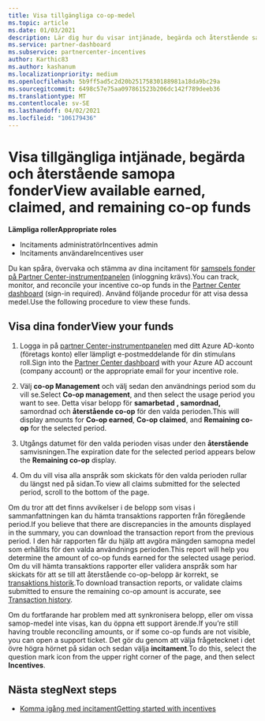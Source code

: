 ```yaml
---
title: Visa tillgängliga co-op-medel
ms.topic: article
ms.date: 01/03/2021
description: Lär dig hur du visar intjänade, begärda och återstående samopna fonder, Visa förfallo datum och stämma av inkonsekventa belopp.
ms.service: partner-dashboard
ms.subservice: partnercenter-incentives
author: Karthic83
ms.author: kashanum
ms.localizationpriority: medium
ms.openlocfilehash: 5b9ff5ad5c2d20b25175830188981a18da9bc29a
ms.sourcegitcommit: 6498c57e75aa097861523b206dc142f789deeb36
ms.translationtype: MT
ms.contentlocale: sv-SE
ms.lasthandoff: 04/02/2021
ms.locfileid: "106179436"
---
```

# <a name="view-available-earned-claimed-and-remaining-co-op-funds"></a><span data-ttu-id="40c28-103">Visa tillgängliga intjänade, begärda och återstående samopa fonder</span><span class="sxs-lookup"><span data-stu-id="40c28-103">View available earned, claimed, and remaining co-op funds</span></span>

<span data-ttu-id="40c28-104">**Lämpliga roller**</span><span class="sxs-lookup"><span data-stu-id="40c28-104">**Appropriate roles**</span></span>

- <span data-ttu-id="40c28-105">Incitaments administratör</span><span class="sxs-lookup"><span data-stu-id="40c28-105">Incentives admin</span></span>
- <span data-ttu-id="40c28-106">Incitaments användare</span><span class="sxs-lookup"><span data-stu-id="40c28-106">Incentives user</span></span>

<span data-ttu-id="40c28-107">Du kan spåra, övervaka och stämma av dina incitament för [samspels fonder på Partner Center-instrumentpanelen](https://partner.microsoft.com/dashboard/) (inloggning krävs).</span><span class="sxs-lookup"><span data-stu-id="40c28-107">You can track, monitor, and reconcile your incentive co-op funds in the [Partner Center dashboard](https://partner.microsoft.com/dashboard/) (sign-in required).</span></span> <span data-ttu-id="40c28-108">Använd följande procedur för att visa dessa medel.</span><span class="sxs-lookup"><span data-stu-id="40c28-108">Use the following procedure to view these funds.</span></span>

## <a name="view-your-funds"></a><span data-ttu-id="40c28-109">Visa dina fonder</span><span class="sxs-lookup"><span data-stu-id="40c28-109">View your funds</span></span>

1. <span data-ttu-id="40c28-110">Logga in på [partner Center-instrumentpanelen](https://partner.microsoft.com/dashboard/) med ditt Azure AD-konto (företags konto) eller lämpligt e-postmeddelande för din stimulans roll.</span><span class="sxs-lookup"><span data-stu-id="40c28-110">Sign into the [Partner Center dashboard](https://partner.microsoft.com/dashboard/) with your Azure AD account (company account) or the appropriate email for your incentive role.</span></span>

2. <span data-ttu-id="40c28-111">Välj **co-op Management** och välj sedan den användnings period som du vill se.</span><span class="sxs-lookup"><span data-stu-id="40c28-111">Select **Co-op management**, and then select the usage period you want to see.</span></span> <span data-ttu-id="40c28-112">Detta visar belopp för **samarbetad** **, samordnad,** samordnad och **återstående co-op** för den valda perioden.</span><span class="sxs-lookup"><span data-stu-id="40c28-112">This will display amounts for **Co-op earned**, **Co-op claimed**, and **Remaining co-op** for the selected period.</span></span>

3. <span data-ttu-id="40c28-113">Utgångs datumet för den valda perioden visas under den **återstående** samvisningen.</span><span class="sxs-lookup"><span data-stu-id="40c28-113">The expiration date for the selected period appears below the **Remaining co-op** display.</span></span>  

4. <span data-ttu-id="40c28-114">Om du vill visa alla anspråk som skickats för den valda perioden rullar du längst ned på sidan.</span><span class="sxs-lookup"><span data-stu-id="40c28-114">To view all claims submitted for the selected period, scroll to the bottom of the page.</span></span>

<span data-ttu-id="40c28-115">Om du tror att det finns avvikelser i de belopp som visas i sammanfattningen kan du hämta transaktions rapporten från föregående period.</span><span class="sxs-lookup"><span data-stu-id="40c28-115">If you believe that there are discrepancies in the amounts displayed in the summary, you can download the transaction report from the previous period.</span></span> <span data-ttu-id="40c28-116">I den här rapporten får du hjälp att avgöra mängden samopna medel som erhållits för den valda användnings perioden.</span><span class="sxs-lookup"><span data-stu-id="40c28-116">This report will help you determine the amount of co-op funds earned for the selected usage period.</span></span> <span data-ttu-id="40c28-117">Om du vill hämta transaktions rapporter eller validera anspråk som har skickats för att se till att återstående co-op-belopp är korrekt, se [transaktions historik](./payout-statement.md#transaction-history).</span><span class="sxs-lookup"><span data-stu-id="40c28-117">To download transaction reports, or validate claims submitted to ensure the remaining co-op amount is accurate, see [Transaction history](./payout-statement.md#transaction-history).</span></span>

<span data-ttu-id="40c28-118">Om du fortfarande har problem med att synkronisera belopp, eller om vissa samop-medel inte visas, kan du öppna ett support ärende.</span><span class="sxs-lookup"><span data-stu-id="40c28-118">If you’re still having trouble reconciling amounts, or if some co-op funds are not visible, you can open a support ticket.</span></span> <span data-ttu-id="40c28-119">Det gör du genom att välja frågetecknet i det övre högra hörnet på sidan och sedan välja **incitament**.</span><span class="sxs-lookup"><span data-stu-id="40c28-119">To do this, select the question mark icon from the upper right corner of the page, and then select **Incentives**.</span></span>

## <a name="next-steps"></a><span data-ttu-id="40c28-120">Nästa steg</span><span class="sxs-lookup"><span data-stu-id="40c28-120">Next steps</span></span>

- [<span data-ttu-id="40c28-121">Komma igång med incitament</span><span class="sxs-lookup"><span data-stu-id="40c28-121">Getting started with incentives</span></span>](incentives-get-started-intro.md)